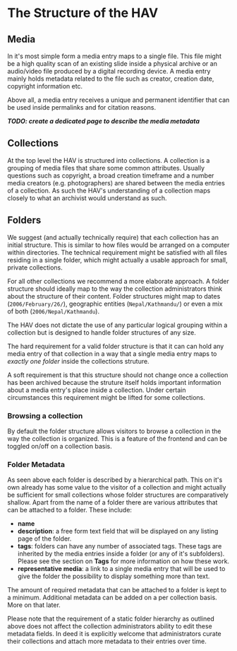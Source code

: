 # The Structure of the HAV

## Media

In it's most simple form a media entry maps to a single file. This file might be a high
quality scan of an existing slide inside a physical archive or an audio/video file produced 
by a digital recording device.
A media entry mainly holds metadata related to the file such as creator, creation date, 
copyright information etc.

Above all, a media entry receives a unique and permanent identifier that can be used inside 
permalinks and for citation reasons.

***TODO: create a dedicated page to describe the media metadata***

## Collections

At the top level the HAV is structured into collections. A collection is a grouping of 
media files that share some common attributes. Usually questions such as copyright, a broad 
creation timeframe and a number media creators (e.g. photographers) are shared between the media entries
of a collection.
As such the HAV's understanding of a collection maps closely to what an archivist 
would understand as such.

## Folders

We suggest (and actually technically require) that each collection has an initial structure. 
This is similar to how files would be arranged on a computer within directories.
The technical requirement might be satisfied with all files residing in a single folder, which
might actually a usable approach for small, private collections.

For all other collections we recommend a more elaborate approach. A folder structure should ideally map 
to the way the collection administrators think about the structure of their content. 
Folder structures might map to dates (`2006/February/26/`), geographic entities (`Nepal/Kathmandu/`) 
or even a mix of both (`2006/Nepal/Kathmandu`). 

The HAV does not dictate the use of any particular logical grouping within a collection but is designed to handle 
folder structures of any size. 

The hard requirement for a valid folder structure is that it can can hold any 
media entry of that collection in a way that a single media entry maps to *exactly one folder* inside the collections struture.

A soft requirement is that this structure should not change once a collection has been archived because the struture itself holds 
important information about a media entry's place inside a collection. 
Under certain circumstances this requirement might be lifted for some collections.

### Browsing a collection

By default the folder structure allows visitors to browse a collection in the way the collection is organized.
This is a feature of the frontend and can be toggled on/off on a collection basis.

### Folder Metadata

As seen above each folder is described by a hierarchical path. 
This on it's own already has some value to the visitor of a collection and
might actually be sufficient for small collections whose folder structures are
comparatively shallow.
Apart from the name of a folder there are various attributes that can be attached to a folder.
These include:

- **name** 
- **description**: a free form text field that will be displayed on any listing page of the folder. 
- **tags**: folders can have any number of associated tags. These tags are inherited by the media entries inside a folder (or any of it's subfolders). 
    Please see the section on **Tags** for more information on how these work.
- **representative media**: a link to a single media entry that will be used to give the folder the possibility to 
display something more than text.  

The amount of required metadata that can be attached to a folder is kept to a minimum. Additional metadata can be 
added on a per collection basis. More on that later.

Please note that the requirement of a static folder hierarchy as outlined above does not affect the collection administrators 
ability to edit these metadata fields. In deed it is explicitly welcome that administrators curate their collections and 
attach more metadata to their entries over time.
    
